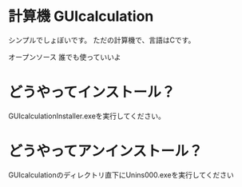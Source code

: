 # 計算機 GUIcalculation
シンプルでしょぼいです。
ただの計算機で、言語はCです。

オープンソース 誰でも使っていいよ

# どうやってインストール？
GUIcalculationInstaller.exeを実行してください。

# どうやってアンインストール？
GUIcalculationのディレクトリ直下にUnins000.exeを実行してください

